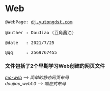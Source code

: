 # Web
<pre>
@WebPage: <a href="http://dj.yutongdst.com/">dj.yutongdst.com</a> </br>
@auther : DouJiao (豆角酱油) </br>
@date   : 2021/7/25 </br>
@qq     : 2569767455 
</pre>

<h3>文件包括了2个早期学习Web创建的网页文件 </h3>

<i>
<a href="mc-web/index.html">mc-web</a> --> 简单的静态网页布局  </br>
doujiao_web1.0 --> 响应式布局 </br>
</i>

